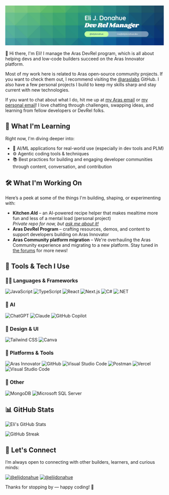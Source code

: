 !["/Eli J. Donahue.jpg"](https://github.com/EliJDonahue/elijdonahue/blob/main/Eli%20J.%20Donahue.jpg)

👋 Hi there, I'm Eli! I manage the Aras DevRel program, which is all about helping devs and low-code builders succeed on the Aras Innovator platform. 

Most of my work here is related to Aras open-source community projects. If you want to check them out, I recommend visiting the [@araslabs](https://github.com/araslabs) GitHub. I also have a few personal projects I build to keep my skills sharp and stay current with new technologies.

If you want to chat about what I do, hit me up at [my Aras email](mailto:edonahue@aras.com) or [my personal email](mailto:me@elijdonahue.dev)! I love chatting through challenges, swapping ideas, and learning from fellow developers or DevRel folks.

## 🌱 What I'm Learning

Right now, I'm diving deeper into:

- 🤖 AI/ML applications for real-world use (especially in dev tools and PLM)
- ⚙️ Agentic coding tools & techniques
- 📚 Best practices for building and engaging developer communities through content, conversation, and contribution

## 🛠️ What I'm Working On

Here’s a peek at some of the things I'm building, shaping, or experimenting with:

- **Kitchen *AI*d** – an AI-powered recipe helper that makes mealtime more fun and less of a mental load (personal project) <br/>
  *Private repo for now, but [ask me about it!](mailto:me@elijdonahue.dev)*  
- **Aras DevRel Program** – crafting resources, demos, and content to support developers building on Aras Innovator  
- **Aras Community platform migration** – We're overhauling the Aras Community experience and migrating to a new platform. Stay tuned in [the forums](https://www.aras.com/community/f) for more news!

## 🧰 Tools & Tech I Use

### 🧑‍💻 Languages & Frameworks

![JavaScript](https://img.shields.io/badge/JavaScript-F7DF1E?logo=javascript&logoColor=000&style=for-the-badge)
![TypeScript](https://img.shields.io/badge/-TypeScript-3178C6?logo=typescript&logoColor=white&style=for-the-badge)
![React](https://img.shields.io/badge/-React-61DAFB?logo=react&logoColor=black&style=for-the-badge)
![Next.js](https://img.shields.io/badge/-Next.js-000000?logo=next.js&logoColor=white&style=for-the-badge)
![C#](https://custom-icon-badges.demolab.com/badge/C%23-%23239120.svg?logo=cshrp&logoColor=white&style=for-the-badge)
![.NET](https://img.shields.io/badge/.NET-512BD4?logo=dotnet&logoColor=fff&style=for-the-badge)

### 🤖 AI

![ChatGPT](https://img.shields.io/badge/ChatGPT-74aa9c?logo=openai&logoColor=white&style=for-the-badge)
![Claude](https://img.shields.io/badge/Claude-D97757?logo=claude&logoColor=fff&style=for-the-badge)
![GitHub Copilot](https://img.shields.io/badge/GitHub%20Copilot-000?logo=githubcopilot&logoColor=fff&style=for-the-badge)

### 🎨 Design & UI

![Tailwind CSS](https://img.shields.io/badge/-Tailwind-06B6D4?logo=tailwind-css&logoColor=white&style=for-the-badge)
![Canva](https://img.shields.io/badge/Canva-%2300C4CC.svg?&logo=Canva&logoColor=white&style=for-the-badge)

### 🧩 Platforms & Tools

![Aras Innovator](https://img.shields.io/badge/-Aras%20Innovator-E60028?style=for-the-badge)
![GitHub](https://img.shields.io/badge/-GitHub-181717?logo=github&logoColor=white&style=for-the-badge)
![Visual Studio Code](https://custom-icon-badges.demolab.com/badge/Visual%20Studio%20Code-0078d7.svg?logo=vsc&logoColor=white&style=for-the-badge)
![Postman](https://img.shields.io/badge/-Postman-FF6C37?logo=postman&logoColor=white&style=for-the-badge)
![Vercel](https://img.shields.io/badge/Vercel-000000?style=for-the-badge&logo=vercel&logoColor=white)
![Visual Studio Code](https://custom-icon-badges.demolab.com/badge/Visual%20Studio%20Code-0078d7.svg?logo=vsc&logoColor=white&style=for-the-badge)

### 🤷 Other

![MongoDB](https://img.shields.io/badge/MongoDB-%234ea94b.svg?logo=mongodb&logoColor=white&style=for-the-badge)
![Microsoft SQL Server](https://custom-icon-badges.demolab.com/badge/Microsoft%20SQL%20Server-CC2927?logo=mssqlserver-white&logoColor=white&style=for-the-badge)

## 📊 GitHub Stats

![Eli's GitHub Stats](https://github-readme-stats.vercel.app/api?username=elijdonahue&show_icons=true&theme=default&hide_title=true)

![GitHub Streak](https://github-readme-streak-stats.herokuapp.com/?user=elijdonahue&theme=default)

## 💬 Let's Connect

I’m always open to connecting with other builders, learners, and curious minds:

[![@elijdonahue](https://img.shields.io/badge/X-%23000000.svg?logo=X&logoColor=white&style=for-the-badge)](https://twitter.com/elijdonahue)
[![@elijdonahue](https://custom-icon-badges.demolab.com/badge/LinkedIn-0A66C2?logo=linkedin-white&logoColor=fff&style=for-the-badge)](https://linkedin.com/in/elijdonahue)
<!-- 🌐 [yourwebsite.com](https://yourwebsite.com) -->

Thanks for stopping by — happy coding! 🚀
